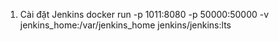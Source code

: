 1. Cài đặt Jenkins
docker run -p 1011:8080 -p 50000:50000 -v jenkins_home:/var/jenkins_home jenkins/jenkins:lts
